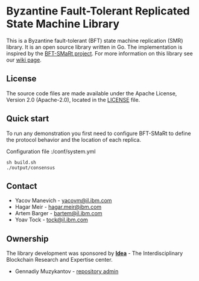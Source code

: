 # Byzantine Fault-Tolerant Replicated State Machine Library



This is a Byzantine fault-tolerant (BFT) state machine replication (SMR) library. 
It is an open source library written in Go.
The implementation is inspired by the [BFT-SMaRt project](https://github.com/bft-smart/library). 
For more information on this library see our [wiki page](https://github.com/SmartBFT-Go/consensus/wiki).


## License

The source code files are made available under the Apache License, Version 2.0 (Apache-2.0), located in the [LICENSE](LICENSE) file.

## Quick start
To run any demonstration you first need to configure BFT-SMaRt to define the protocol behavior and the location of each replica.

Configuration file :/conf/system.yml
```shell
sh build.sh
./output/consensus
```


## Contact

* Yacov Manevich - [yacovm@il.ibm.com](mailto:yacovm@il.ibm.com)
* Hagar Meir - [hagar.meir@ibm.com](mailto:hagar.meir@ibm.com)
* Artem Barger - [bartem@il.ibm.com](mailto:bartem@il.ibm.com)
* Yoav Tock - [tock@il.ibm.com](mailto:tock@il.ibm.com)

## Ownership

The library development was sponsored by __[Idea](https://scientificideas.org/)__ - The Interdisciplinary Blockchain Research and Expertise center. 

* Gennadiy Muzykantov - [repository admin](mailto:g@muzykantov.me)